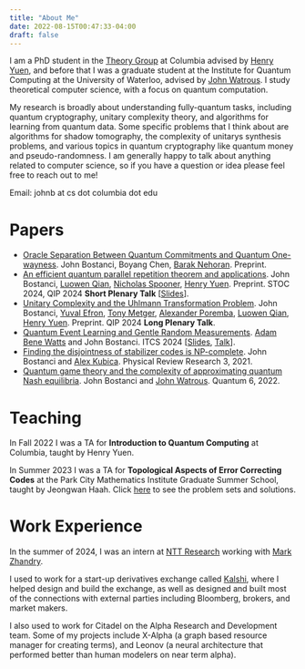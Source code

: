 ```yaml
---
title: "About Me"
date: 2022-08-15T00:47:33-04:00
draft: false
---
```

I am a PhD student in the [Theory Group](https://theory.cs.columbia.edu/) at Columbia advised by [Henry Yuen](https://henryyuen.net/), and before that I was a graduate student at the Institute for Quantum Computing at the University of Waterloo, advised by [John Watrous](https://johnwatrous.com/).  I study theoretical computer science, with a focus on quantum computation.  

My research is broadly about understanding fully-quantum tasks, including quantum cryptography, unitary complexity theory, and algorithms for learning from quantum data. Some specific problems that I think about are algorithms for shadow tomography, the complexity of unitarys synthesis problems, and various topics in quantum cryptography like quantum money and pseudo-randomness. I am generally happy to talk about anything related to computer science, so if you have a question or idea please feel free to reach out to me!

Email: johnb at cs dot columbia dot edu

# Papers

* [Oracle Separation Between Quantum Commitments and Quantum One-wayness](https://arxiv.org/abs/2410.03358). John Bostanci, Boyang Chen, [Barak Nehoran](https://www.cs.princeton.edu/~bnehoran/).  Preprint. 
* [An efficient quantum parallel repetition theorem and applications](https://arxiv.org/abs/2311.10681). John Bostanci, [Luowen Qian](https://cs-people.bu.edu/luowenq/), [Nicholas Spooner](https://spooner.cc), [Henry Yuen](https://henryyuen.net). Preprint. STOC 2024, QIP 2024 __Short Plenary Talk__ \[[Slides](/pdfs/Efficient_Parallel_Repetition_QIP2024.pdf)\].
* [Unitary Complexity and the Uhlmann Transformation Problem](https://arxiv.org/abs/2306.13073). John Bostanci, [Yuval Efron](https://zxrtde.github.io/), [Tony Metger](https://scholar.google.com/citations?user=sgcI--IAAAAJ&hl=en), [Alexander Poremba](http://www.its.caltech.edu/~aporemba/), [Luowen Qian](https://cs-people.bu.edu/luowenq/), [Henry Yuen](https://henryyuen.net). Preprint. QIP 2024 __Long Plenary Talk__.
* [Quantum Event Learning and Gentle Random Measurements](https://arxiv.org/abs/2210.09155). [Adam Bene Watts](https://www.adambenewatts.ca/) and John Bostanci. ITCS 2024 \[[Slides](/pdfs/Quantum_Event_Finding_Gentle_Random_Measurements_ITCS2024.pdf), [Talk](https://www.youtube.com/watch?v=6poTVyYrEOs)\].
* [Finding the disjointness of stabilizer codes is NP-complete](https://arxiv.org/abs/2108.04738). John Bostanci and [Alex Kubica](https://scholar.google.com/citations?user=D8VDo7YAAAAJ&hl=en). Physical Review Research 3, 2021.
* [Quantum game theory and the complexity of approximating quantum Nash equilibria](https://arxiv.org/abs/2102.00512). John Bostanci and [John Watrous](https://johnwatrous.com/). Quantum 6, 2022.

# Teaching
In Fall 2022 I was a TA for __Introduction to Quantum Computing__ at Columbia, taught by Henry Yuen.

In Summer 2023 I was a TA for __Topological Aspects of Error Correcting Codes__ at the Park City Mathematics Institute Graduate Summer School, taught by Jeongwan Haah.  Click [here](pcmi) to see the problem sets and solutions.

# Work Experience
In the summer of 2024, I was an intern at [NTT Research](https://ntt-research.com/cis/) working with [Mark Zhandry](https://mzhandry.github.io/).

I used to work for a start-up derivatives exchange called [Kalshi](https://kalshi.com/), where I helped design and build the exchange, as well as designed and built most of the connections with external parties including Bloomberg, brokers, and market makers.   

I also used to work for Citadel on the Alpha Research and Development team.  Some of my projects include X-Alpha (a graph based resource manager for creating terms), and Leonov (a neural architecture that performed better than human modelers on near term alpha).  
